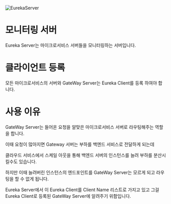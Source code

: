 ![EurekaServer](https://github.com/user-attachments/assets/ac75783c-e525-49e7-8806-b214b2139f32)

# 모니터링 서버
Eureka Server는 마이크로서비스 서버들을 모니터링하는 서버입니다.

# 클라이언트 등록
모든 마이크로서비스의 서버와 GateWay Server는 Eureka Client를 등록 하여야 합니다.

# 사용 이유

GateWay Server는 들어온 요청을 알맞은 마이크로서비스 서버로 라우팅해주는 역할을 합니다.

이때 요청이 많아지면 Gateway 서버는 부하를 백엔드 서비스로 전달하게 되는데

클라우드 서비스에서 스케일 아웃을 통해 백엔드 서버의 인스턴스를 늘려 부하를 분산시킬수도 있습니다.

하지만 이때 늘려버린 인스턴스의 엔드포인트를 GateWay Server는 모르게 되고 라우팅을 할 수 없게 됩니다.

Eureka Server에서 이 Eureka Client를 Client Name 리스트로 가지고 있고 그걸 Eureka Client로 등록된 GateWay Server에 알려주기 위함입니다.
